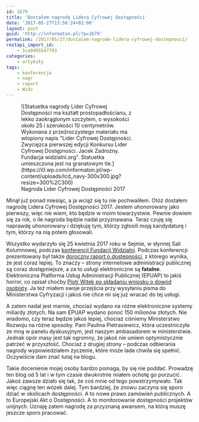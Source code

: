 ```yaml
---
id: 1679
title: 'Dostałem nagrodę Lidera Cyfrowej Dostępności'
date: '2017-05-27T13:50:24+02:00'
layout: post
guid: 'http://informaton.pl/?p=1679'
permalink: /2017/05/27/dostalem-nagrode-lidera-cyfrowej-dostepnosci/
restapi_import_id:
    - 5ca8405547793
categories:
    - artykuły
tags:
    - konferencja
    - nagr
    - raport
    - Widz
---
```


<figure aria-describedby="caption-attachment-1676" class="wp-caption alignleft" id="attachment_1676" style="width: 300px">![Statuetka nagrody Lider Cyfrowej Dostępności ma kształt prostopadłościanu, z lekko zaokrąglonym szczytem, o wysokości około 25 i szerokości 10 centymetrów. Wykonana z przeźroczystego materiału ma wtopiony napis "Lider Cyfrowej Dostępności. Zwycięzca pierwszej edycji Konkursu Lider Cyfrowej Dostępności. Jacek Zadrożny. Fundacja widzialni.org". Statuetka umieszczona jest na granatowym tle.](https://i0.wp.com/informaton.pl/wp-content/uploads/lcd_navy-300x300.jpg?resize=300%2C300)<figcaption class="wp-caption-text" id="caption-attachment-1676">Nagroda Lider Cyfrowej Dostępności 2017</figcaption></figure>Minął już ponad miesiąc, a ja wciąż się tu nie pochwaliłem. Otóż dostałem nagrodę Lidera Cyfrowej Dostępności 2017. Jestem uhonorowany jako pierwszy, więc nie wiem, kto będzie w moim towarzystwie. Pewnie dowiem się za rok, o ile nagroda będzie nadal przyznawana. Teraz czuję się naprawdę uhonorowany i dziękuję tym, którzy zgłosili moją kandydaturę i tym, którzy na nią potem głosowali.

Wszystko wydarzyło się 25 kwietnia 2017 roku w Sejmie, w słynnej Sali Kolumnowej, podczas [konferencji Fundacji Widzialni](http://widzialni.org/dostepnosc-uslug-trudny-obowiazek-czy-czysty-biznes,new,mg,6,308). Podczas konferencji prezentowany był także [doroczny raport o dostępności](http://widzialni.org/wyniki-raportu-dostepnosci-2017,new,mg,6,306), z którego wynika, że jest coraz lepiej. To znaczy – strony internetowe administracji publicznej są coraz dostępniejsze, a za to usługi elektroniczne są **fatalne**. Elektroniczna Platforma Usług Administracji Publicznej (EPUAP) to jakiś horror, co opisał choćby [Piotr Witek po składaniu wniosku o dowód osobisty](http://mojaszuflada.pl/wyrabianie-dowodu-osobistego-za-posrednictwem-elektronicznej-platformy-uslug-administracji-publicznej-epuap-wrazenia-i-komentarze/). Ja też miałem swoje przejścia przy wysyłaniu pisma do Ministerstwa Cyfryzacji i jakoś nie chce mi się już wracać do tej usługi.

A zatem nadal jest marnie, chociaż wydano na różne elektroniczne systemy miliardy złotych. Na sam EPUAP wydano ponoć 150 milionów złotych. Nie wiadomo, czy teraz będzie jakoś lepiej, chociaż ciśniemy Ministerstwo Rozwoju na różne sposoby. Pani Paulina Pietrasiewicz, która uczestniczyła ze mną w panelu dyskusyjnym, jest naszym ambasadorem w ministerstwie. Jednak opór masy jest tak ogromny, że jakoś nie umiem optymistycznie patrzeć w przyszłość. Chociaż z drugiej strony – podczas odbierania nagrody wypowiedziałem życzenie, które może lada chwila się spełnić. Oczywiście dam znać tutaj na blogu.

Takie docenienie mojej osoby bardzo pomaga, by się nie poddać. Prowadzę ten blog od 5 lat i w tym czasie dwukrotnie miałem ochotę go porzucić. Jakoś zawsze działo się tak, że coś mnie od tego powstrzymywało. Tak więc ciągnę ten wózek dalej. Tym bardziej, że znowu zaczyna się sporo dziać w okolicach dostępności. A to nowe prawo zamówień publicznych. A to Europejski Akt o Dostępności. A to monitorowanie dostępności projektów unijnych. Uznaję zatem nagrodę za przyznaną awansem, na którą muszę jeszcze sporo pracować.